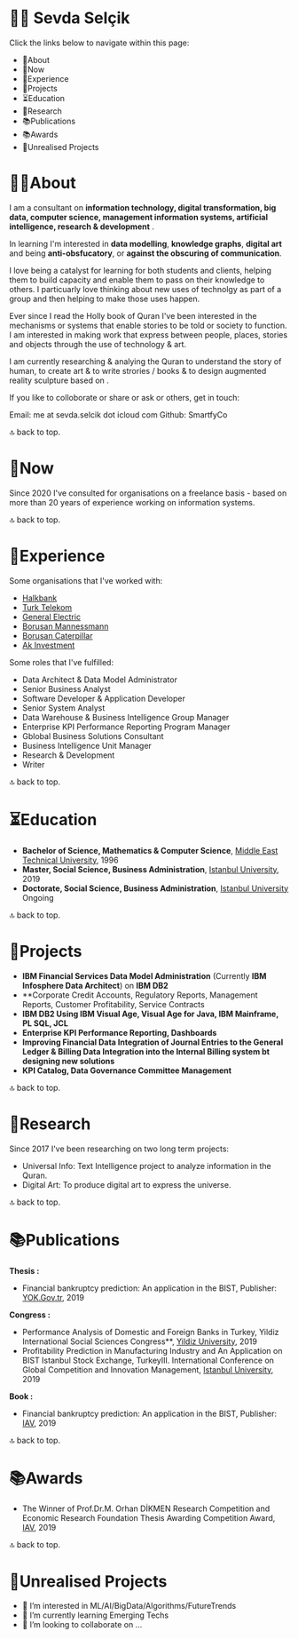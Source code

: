 # 🖖🏻 Sevda Selçik
Click the links below to navigate within this page:

- 👋About
- 🎁Now
- 🎁Experience
- 🎁Projects
- ⏳Education
- 🧠Research
- 📚Publications
- 📚Awards
- 💭Unrealised Projects

# 👋🏻About
I am a consultant on **information technology, digital transformation, big data, computer science, management information systems, artificial intelligence, research & development** . 

In learning I'm interested in **data modelling**, **knowledge graphs**, **digital art** and being **anti-obsfucatory**, or **against the obscuring of communication**.

I love being a catalyst for learning for both students and clients, helping them to build capacity and enable them to pass on their knowledge to others. I particuarly love thinking about new uses of technolgy as part of a group and then helping to make those uses happen.

Ever since I read the Holly book of Quran I've been interested in the mechanisms or systems that enable stories to be told or society to function. I am interested in making work that express between people, places, stories and objects through the use of technology & art.

I am currently researching & analying the Quran to understand the story of human, to create art & to write strories / books & to design augmented reality sculpture based on .

If you like to colloborate or share or ask or others, get in touch:

Email: me at sevda.selcik dot icloud com
Github: SmartfyCo

🔝 back to top.


# 🎁Now
Since 2020 I've consulted for organisations on a freelance basis - based on more than 20 years of experience working on information systems.

🔝 back to top.

# 🎁Experience

Some organisations that I've worked with:

- [Halkbank](https://halkbank.com.tr/) 
- [Turk Telekom](https://turktelekom.com.tr/) 
- [General Electric](https://ge.com/tr/)  
- [Borusan Mannessmann](https://borusanmannesmann.com)  
- [Borusan Caterpillar](https://borusancat.com/tr) 
- [Ak Investment](https://akyatirim.com.tr/)  

Some roles that I've fulfilled:
- Data Architect & Data Model Administrator 
- Senior Business Analyst 
- Software Developer & Application Developer 
- Senior System Analyst 
- Data Warehouse & Business Intelligence Group Manager 
- Enterprise KPI Performance Reporting Program Manager
- Gblobal Business Solutions Consultant
- Business Intelligence Unit Manager
- Research & Development 
- Writer 

🔝 back to top.


# ⏳Education
- **Bachelor of Science, Mathematics & Computer Science**, [Middle East Technical University](https://metu.edu.tr/tr), 1996
- **Master, Social Science, Business Administration**, [Istanbul University](https://istanbul.edu.tr/tr/_), 2019
- **Doctorate, Social Science, Business Administration**, [Istanbul University](https://istanbul.edu.tr/tr/_) Ongoing

🔝 back to top.

# 🎁Projects
- **IBM Financial Services Data Model Administration** (Currently **IBM Infosphere Data Architect**) on **IBM DB2** 
- **Corporate Credit Accounts, Regulatory Reports, Management Reports, Customer Profitability, Service Contracts 
- **IBM DB2 Using IBM Visual Age, Visual Age for Java, IBM Mainframe, PL SQL, JCL**
- **Enterprise KPI Performance Reporting, Dashboards**
- **Improving Financial Data Integration of Journal Entries to the General Ledger & Billing Data Integration into the Internal Billing system bt designing new solutions**
- **KPI Catalog, Data Governance Committee Management**

🔝 back to top.

# 🧠Research
Since 2017 I've been researching on two long term projects:
- Universal Info: Text Intelligence project to analyze information in the Quran.
- Digital Art: To produce digital art to express the universe.

🔝 back to top.

# 📚Publications

**Thesis :**
- Financial bankruptcy prediction: An application in the BIST, Publisher: [YOK.Gov.tr](https://tez.yok.gov.tr/UlusalTezMerkezi/tezDetay.jsp?id=k3VQwG_MCX6WHZd4UexUsA&no=-pKkv-hlRGl6fHMaD67q7w), 2019

**Congress :**
- Performance Analysis of Domestic and Foreign Banks in Turkey, Yildiz International Social Sciences Congress**, [Yildiz University](https://sbe.yildiz.edu.tr/media/files/KongreProgramSON.pdf), 2019
- Profitability Prediction in Manufacturing Industry and An Application on BIST Istanbul Stock Exchange, TurkeyIII. International Conference on Global Competition and Innovation Management, [Istanbul University](https://kry2021.istanbul.edu.tr/tr/_), 2019

**Book :**
- Financial bankruptcy prediction: An application in the BIST, Publisher: [IAV](https://iav.org.tr/prof-dr-m-orhan-dikmen-arastirma-yarismasi-ile-iktisadi-arastirmalar-vakfi-tez-odullendirmesi-yarismasi-odul-toreni-2/), 2019

🔝 back to top.


# 📚Awards
- The Winner of Prof.Dr.M. Orhan DİKMEN Research Competition and Economic Research Foundation Thesis Awarding Competition Award, [IAV](https://iav.org.tr/prof-dr-m-orhan-dikmen-arastirma-yarismasi-ile-iktisadi-arastirmalar-vakfi-tez-odullendirmesi-yarismasi-odul-toreni-2/), 2019

🔝 back to top.

# 💭Unrealised Projects
- 👀 I’m interested in ML/AI/BigData/Algorithms/FutureTrends
- 🌱 I’m currently learning Emerging Techs
- 💞️ I’m looking to collaborate on ...

<!---
smartfyco/smartfyco is a ✨ special ✨ repository because its `README.md` (this file) appears on your GitHub profile.
You can click the Preview link to take a look at your changes.
--->

